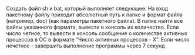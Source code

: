  Создать файл sh и bat, который выполняет следующее: 
На вход пакетному файлу приходит абсолютный путь к папке и формат файла (например, doc) (как параметры пакетного файла). В папке найти все файлы указанного формата, вывести в консоль их количество. Если число четное, то вывести в консоль сообщение о количестве активных процессов в ОС в формате “Число активных процессов - Х”. Если число нечетное - завершить выполнение программы через 7 секунд

